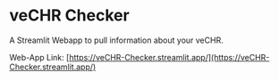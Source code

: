 # veCHR Checker

A Streamlit Webapp to pull information about your veCHR.

Web-App Link: [https://veCHR-Checker.streamlit.app/](https://veCHR-Checker.streamlit.app/)